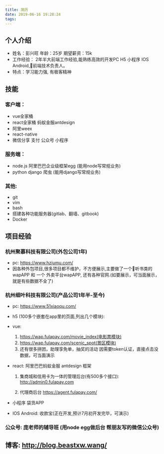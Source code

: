 ```yaml
---
title: 简历
date: 2019-06-16 19:28:24
tags:
---
```


## 个人介绍

* 姓名：彭兴旺   年龄：25岁   期望薪资：15k
* 工作经验： 2年半大前端工作经验,能熟练高效的开发PC H5 小程序 IOS Android,前端技术负责人。
* 特点：学习能力强, 有极客精神

<!-- more -->

## 技能

### 客户端： 

* vue全家桶 
* react全家桶 蚂蚁金服antdesign
* 阿里weex
* react-native
* 微信分享 支付 公众号 小程序

### 服务端：

* node.js 阿里巴巴企业级框架egg (能用node写常规业务)
* python django 爬虫 (能用django写常规业务)

### 其他:

* git
* vim 
* bash
* 搭建各种功能服务器(gitlab、翻墙、gitbook)
* Docker

## 项目经验 

### 杭州聚慕科技有限公司(外包公司1年)
* pc: https://www.hzjumu.com/  
* 因各种外包项目,很多项目都不维护，不方便展示,主要做了一个听书类的wapAPP 和 一个 外卖平台wapAPP, 还有各种官网.(如要展示，可当面展示，就是有些数据不全了)

### 杭州细叶科技有限公司(产品公司1年半-至今)

* pc: https://www.51xiaoqu.com/

* h5 (100多个嵌套在app里的页面,列出几个模块):
* vue:  
  1. https://wap.fulapay.com/movie_index(电影票模块)
  2. https://wap.fulapay.com/scenic_spot(景区模块) 
  3. 还有很多拼团，助理享免单，抽奖的活动 因需要token认证，直接点击没数据，可当面演示
* react: 阿里巴巴蚂蚁金服 antdesign 框架
  1. 集商城和信用卡为一体的管理后台(有500多个接口): http://admin0.fulapay.com
  
  2. 代理商后台 https://agent.fulapay.com/

* 小程序 袋货APP  

* IOS Android: 收款宝(正在开发,预计7月初开发完毕，可演示)

### 公众号: 庞老师的辅导班 (用node egg做后台 帮朋友写的微信公众号)

## 博客: http://blog.beastxw.wang/